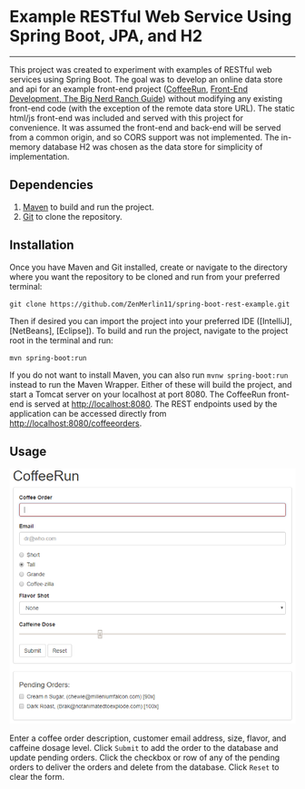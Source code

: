 # Example RESTful Web Service Using Spring Boot, JPA, and H2
---
This project was created to experiment with examples of RESTful web services using Spring Boot. The goal was to develop an online data store and api for an example front-end project ([CoffeeRun](https://github.com/ZenMerlin11/coffeerun), [Front-End Development, The Big Nerd Ranch Guide](https://www.bignerdranch.com/books/front-end-web-development/)) without modifying any existing front-end code (with the exception of the remote data store URL). The static html/js front-end was included and served with this project for convenience. It was assumed the front-end and back-end will be served from a common origin, and so CORS support was not implemented. The in-memory database H2 was chosen as the data store for simplicity of implementation.

## Dependencies
1. [Maven](https://maven.apache.org/) to build and run the project. 
2. [Git](https://git-scm.com/downloads) to clone the repository.

## Installation

Once you have Maven and Git installed, create or navigate to the directory where you want the repository to be cloned and run from your preferred terminal:

    git clone https://github.com/ZenMerlin11/spring-boot-rest-example.git

Then if desired you can import the project into your preferred IDE ([IntelliJ], [NetBeans], [Eclipse]). To build and run the project, navigate to the project root in the terminal and run:

    mvn spring-boot:run

If you do not want to install Maven, you can also run `mvnw spring-boot:run` instead to run the Maven Wrapper. Either of these will build the project, and start a Tomcat server on your localhost at port 8080. The CoffeeRun front-end is served at [http://localhost:8080](http://localhost:8080). The REST endpoints used by the application can be accessed directly from [http://localhost:8080/coffeeorders](http://localhost:8080/coffeeorders).

## Usage

![UI Screenshot](https://raw.githubusercontent.com/ZenMerlin11/spring-boot-rest-example/master/ui-screenshot.PNG)

Enter a coffee order description, customer email address, size, flavor, and caffeine dosage level. Click `Submit` to add the order to the database and update pending orders. Click the checkbox or row of any of the pending orders to deliver the orders and delete from the database. Click `Reset` to clear the form.